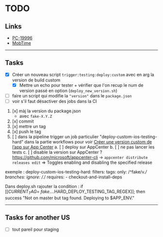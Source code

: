 # TODO

## Links

- [PC-19996](https://passculture.atlassian.net/browse/PC-19996)
- [MobTime](https://mobtime.hadrienmp.fr/mob/Pass-culture)

---

## Tasks

- [x] Créer un nouveau script `trigger:testing:deploy:custom` avec en arg la version de build custom
  - [x] Mettre un echo pour tester + vérifier que l'on recup le num de version passé en option (`deploy_new_version.sh`)
- [ ] faire un script qui modifie la `"version"` dans le `package.json`
- [ ] voir s'il faut désactiver des jobs dans la CI

1. [x] màj la version du package.json
   - avec `fake-X.Y.Z`
2. [x] commit
3. [x] mettre un tag
4. [x] push le tag
5. [ ] dans la pipeline trigger un job particulier "deploy-custom-ios-testing-hard" dans la partie workflows pour voir [Créer une version custom de l’app sur App Center](https://www.notion.so/passcultureapp/Cr-er-une-version-custom-de-l-app-sur-App-Center-836bffb7b19643e4a8fe6de6968191a1)
       a. [ ] deploy sur AppCenter
       b. [ ] ne pas lancer les tests
       c. [ ] disable la version sur AppCenter ?
       https://github.com/microsoft/appcenter-cli -> `appcenter distribute releases edit` => Toggles enabling and disabling the specified release

exemple :
deploy-custom-ios-testing-hard:
filters:
tags:
only: /^fake\/v._/
branches:
ignore: /._/
requires: - checkout-and-install-deps

Dans deploy.sh rajouter la condition :
if [[$CURRENT_TAG =~ fake....$HARD_DEPLOY_TESTING_TAG_REGEX]]; then
success "Not on master but tag found. Deploying to $APP_ENV."

---

## Tasks for another US

- [ ] tout pareil pour staging
